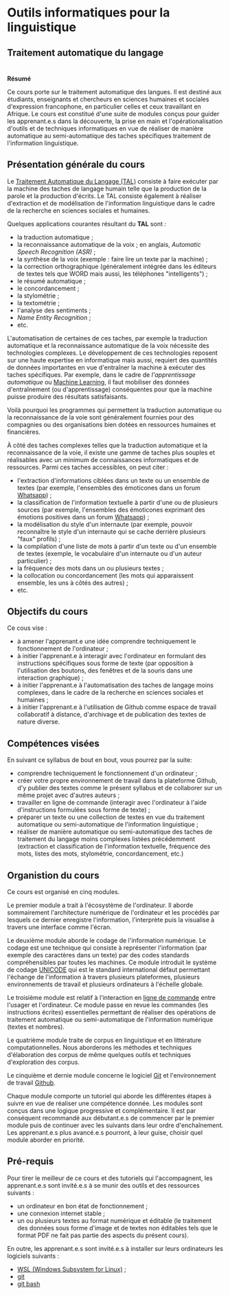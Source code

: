 # Outils informatiques pour la linguistique
## Traitement automatique du langage
#
**Résumé**

Ce cours porte sur le traitement automatique des langues. Il est destiné aux étudiants, enseignants et chercheurs en sciences humaines et sociales d'expression francophone, en particulier celles et ceux travaillant en Afrique. Le cours est constitué d'une suite de modules conçus pour guider les apprenant.e.s dans la découverte, la prise en main et l'opérationalisation d'outils et de techniques informatiques en vue de réaliser de manière automatique au semi-automatique des taches spécifiques traitement de l'information linguistique.


## Présentation générale du cours

Le [Traitement Automatique du Langage (TAL)](https://fr.wikipedia.org/wiki/Traitement_automatique_des_langues) consiste à faire exécuter par la machine des taches de langage humain telle que la production de la parole et la production d'écrits. Le TAL consiste également à réaliser d'extraction et de modélisation de l'information linguistique dans le cadre de la recherche en sciences sociales et humaines.

Quelques applications courantes résultant du **TAL** sont :

- la traduction automatique ;
- la reconnaissance automatique de la voix ; en anglais, *Automatic Speech Recognition (ASR)* ;
- la synthèse de la voix (exemple : faire lire un texte par la machine) ;
- la correction orthographique (généralement intégrée dans les éditeurs de textes tels que WORD mais aussi, les téléphones "intelligents") ;
- le résumé automatique ;
- le concordancement ;
- la stylométrie ;
- la textométrie ;
- l'analyse des sentiments ;
- *Name Entity Recognition* ;
- etc.

L'automatisation de certaines de ces taches, par exemple la traduction automatique et la reconnaissance automatique de la voix nécessite des technologies complexes. Le développement de ces technologies reposent sur une haute expertise en informatique mais aussi, requiert des quantités de données importantes en vue d'entraîner la machine à exécuter des taches spécifiques. Par exemple, dans le cadre de *l'apprentissage automatique* ou [Machine Learning](https://fr.wikipedia.org/wiki/Apprentissage_automatique), il faut mobiliser des données d'entraînement (ou d'apprentissage) conséquentes pour que la machine puisse produire des résultats satisfaisants.

Voilà pourquoi les programmes qui permettent la traduction automatique ou la reconnaissance de la voie sont généralement fournies pour des compagnies ou des organisations bien dotées en ressources humaines et financières.

À côté des taches complexes telles que la traduction automatique et la reconnaissance de la voie, il existe une gamme de taches plus souples et réalisables avec un minimum de connaissances informatiques et de ressources. Parmi ces taches accessibles, on peut citer :

- l'extraction d'informations ciblées dans un texte ou un ensemble de textes (par exemple, l'ensembles des émoticones dans un forum [Whatsapp](https://fr.wikipedia.org/wiki/WhatsApp)) ;
- la classification de l'information textuelle à partir d'une ou de plusieurs sources (par exemple, l'ensembles des émoticones exprimant des émotions positives dans un forum [Whatsapp](https://fr.wikipedia.org/wiki/WhatsApp)) ;
- la modélisation du style d'un internaute (par exemple, pouvoir reconnaître le style d'un internaute qui se cache derrière plusieurs "faux" profils) ;
- la compilation d'une liste de mots à partir d'un texte ou d'un ensemble de textes (exemple, le vocabulaire d'un internaute ou d'un auteur particulier) ;
- la fréquence des mots dans un ou plusieurs textes ;
- la collocation ou concordancement (les mots qui apparaissent ensemble, les uns à côtés des autres) ;
- etc.

## Objectifs du cours

Ce cous vise :

- à amener l'apprenant.e une idée comprendre techniquement le fonctionnement de l'ordinateur ;
- à initier l'apprenant.e à interagir avec l'ordinateur en formulant des instructions spécifiques sous forme de texte (par opposition à l'utilisation des boutons, des fenêtres et de la souris dans une interaction graphique) ;
- à initier l'apprenant.e à l'automatisation des taches de langage moins complexes, dans le cadre de la recherche en sciences sociales et humaines ;
- à initier l'apprenant.e à l'utilisation de Github comme espace de travail collaboratif à distance, d'archivage et de publication des textes de nature diverse.

## Compétences visées

En suivant ce syllabus de bout en bout, vous pourrez par la suite:

- comprendre techniquement le fonctionnement d'un ordinateur ;
- créer votre propre environnement de travail dans la plateforme Github, d'y publier des textes comme le présent syllabus et de collaborer sur un même projet avec d'autres auteurs ;
- travailler en ligne de commande (interagir avec l'ordinateur à l'aide d'instructions formulées sous forme de texte) ;
- préparer un texte ou une collection de textes en vue du traitement automatique ou semi-automatique de l'information linguistique ;
- réaliser de manière automatique ou semi-automatique des taches de traitement du langage moins complexes listées précédemment (extraction et classification de l'information textuelle, fréquence des mots, listes des mots, stylométrie, concordancement, etc.)

## Organistion du cours

Ce cours est organisé en cinq modules.

Le premier module a trait à l'écosystème de l'ordinateur. Il aborde sommairement l'architecture numérique de l'ordinateur et les procédés par lesquels ce dernier enregistre l'information, l'interprète puis la visualise à travers une interface comme l'écran.

Le deuxième module aborde le codage de l'information numérique. Le codage est une technique qui consiste à représenter l'information (par exemple des caractères dans un texte) par des codes standards compréhensibles par toutes les machines. Ce module introduit le système de codage [UNICODE](https://fr.wikipedia.org/wiki/Unicode) qui est le standard international défaut permettant l'échange de l'information à travers plusieurs plateformes, plusieurs environnements de travail et plusieurs ordinateurs à l'échelle globale.

Le troisième module est relatif à l'interaction en [ligne de commande](https://fr.wikipedia.org/wiki/Interface_en_ligne_de_commande) entre l'usager et l'ordinateur. Ce module passe en revue les commandes (les instructions écrites) essentielles permettant de réaliser des opérations de traitement automatique ou semi-automatique de l'information numérique (textes et nombres).

Le quatrième module traite de corpus en linguistique et en littérature computationnelles. Nous aborderons les méthodes et techniques d'élaboration des corpus de même quelques outils et techniques d'exploration des corpus.

Le cinquième et dernie module concerne le logiciel [Git](https://fr.wikipedia.org/wiki/Git) et l'environnement de travail [Github](https://github.com/).

Chaque module comporte un tutoriel qui aborde les différentes étapes à suivre en vue de réaliser une compétence donnée. Les modules sont conçus dans une logique progressive et complémentaire. Il est par conséquent recommandé aux débutant.e.s de commencer par le premier module puis de continuer avec les suivants dans leur ordre d'enchaînement. Les apprenant.e.s plus avancé.e.s pourront, à leur guise, choisir quel module aborder en priorité.

## Pré-requis

Pour tirer le meilleur de ce cours et des tutoriels qui l'accompagnent, les apprenant.e.s sont invité.e.s à se munir des outils et des ressources suivants :

- un ordinateur en bon état de fonctionnement ;
- une connexion internet stable ;
- un ou plusieurs textes au format numérique et éditable (le traitement des données sous forme d'image et de textes non éditables tels que le format PDF ne fait pas partie des aspects du présent cours).

En outre, les apprenant.e.s sont invité.e.s à installer sur leurs ordinateurs les logiciels suivants :

- [WSL (Windows Subsystem for Linux)](https://docs.microsoft.com/en-us/windows/wsl/install) ;
- [git](http://git-scm.com/download/win)
- [git bash](https://github-releases.githubusercontent.com)